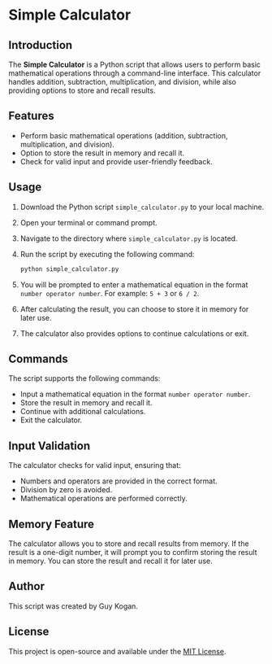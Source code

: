 # Simple Calculator

## Introduction

The **Simple Calculator** is a Python script that allows users to perform basic mathematical operations through a command-line interface. This calculator handles addition, subtraction, multiplication, and division, while also providing options to store and recall results.

## Features

- Perform basic mathematical operations (addition, subtraction, multiplication, and division).
- Option to store the result in memory and recall it.
- Check for valid input and provide user-friendly feedback.

## Usage

1. Download the Python script `simple_calculator.py` to your local machine.

2. Open your terminal or command prompt.

3. Navigate to the directory where `simple_calculator.py` is located.

4. Run the script by executing the following command:

   ```bash
   python simple_calculator.py
   ```

5. You will be prompted to enter a mathematical equation in the format `number operator number`. For example: `5 + 3` or `6 / 2`.

6. After calculating the result, you can choose to store it in memory for later use.

7. The calculator also provides options to continue calculations or exit.

## Commands

The script supports the following commands:

- Input a mathematical equation in the format `number operator number`.
- Store the result in memory and recall it.
- Continue with additional calculations.
- Exit the calculator.

## Input Validation

The calculator checks for valid input, ensuring that:

- Numbers and operators are provided in the correct format.
- Division by zero is avoided.
- Mathematical operations are performed correctly.

## Memory Feature

The calculator allows you to store and recall results from memory. If the result is a one-digit number, it will prompt you to confirm storing the result in memory. You can store the result and recall it for later use.

## Author

This script was created by Guy Kogan.

## License

This project is open-source and available under the [MIT License](LICENSE).